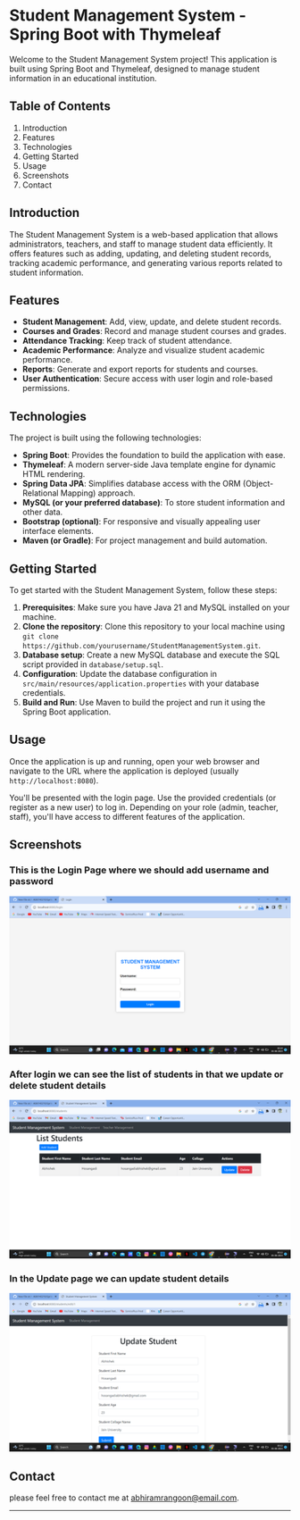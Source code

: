 # Student Management System - Spring Boot with Thymeleaf



Welcome to the Student Management System project! This application is built using Spring Boot and Thymeleaf, designed to manage student information in an educational institution.

## Table of Contents

1. Introduction
2. Features
3. Technologies
4. Getting Started
5. Usage
6. Screenshots
8. Contact

## Introduction

The Student Management System is a web-based application that allows administrators, teachers, and staff to manage student data efficiently. It offers features such as adding, updating, and deleting student records, tracking academic performance, and generating various reports related to student information.

## Features

- **Student Management**: Add, view, update, and delete student records.
- **Courses and Grades**: Record and manage student courses and grades.
- **Attendance Tracking**: Keep track of student attendance.
- **Academic Performance**: Analyze and visualize student academic performance.
- **Reports**: Generate and export reports for students and courses.
- **User Authentication**: Secure access with user login and role-based permissions.

## Technologies

The project is built using the following technologies:

- **Spring Boot**: Provides the foundation to build the application with ease.
- **Thymeleaf**: A modern server-side Java template engine for dynamic HTML rendering.
- **Spring Data JPA**: Simplifies database access with the ORM (Object-Relational Mapping) approach.
- **MySQL (or your preferred database)**: To store student information and other data.
- **Bootstrap (optional)**: For responsive and visually appealing user interface elements.
- **Maven (or Gradle)**: For project management and build automation.

## Getting Started

To get started with the Student Management System, follow these steps:

1. **Prerequisites**: Make sure you have Java 21 and MySQL installed on your machine.
2. **Clone the repository**: Clone this repository to your local machine using `git clone https://github.com/yourusername/StudentManagementSystem.git`.
3. **Database setup**: Create a new MySQL database and execute the SQL script provided in `database/setup.sql`.
4. **Configuration**: Update the database configuration in `src/main/resources/application.properties` with your database credentials.
5. **Build and Run**: Use Maven to build the project and run it using the Spring Boot application.

## Usage

Once the application is up and running, open your web browser and navigate to the URL where the application is deployed (usually `http://localhost:8080`).

You'll be presented with the login page. Use the provided credentials (or register as a new user) to log in. Depending on your role (admin, teacher, staff), you'll have access to different features of the application.

## Screenshots
### This is the Login Page where we should add username and password
![Screenshot 1](https://github.com/Abhi143210/SpringBoot-CRUD_Login-Thymeleaf/blob/main/pngs/login.png)
### After login we can see the list of students in that we update or delete student details
![Screenshot 2](https://github.com/Abhi143210/SpringBoot-CRUD_Login-Thymeleaf/blob/main/pngs/list.png)
### In the Update page we can update student details
![Screenshot 3](https://github.com/Abhi143210/SpringBoot-CRUD_Login-Thymeleaf/blob/main/pngs/update.png)





## Contact

please feel free to contact me at abhiramrangoon@email.com.

---


